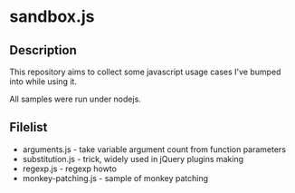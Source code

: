 sandbox.js
==========

Description
-----------
This repository aims to collect some javascript usage cases
I've bumped into while using it.

All samples were run under nodejs.

Filelist
--------
  * arguments.js       - take variable argument count from function parameters
  * substitution.js    - trick, widely used in jQuery plugins making
  * regexp.js          - regexp howto
  * monkey-patching.js - sample of monkey patching
